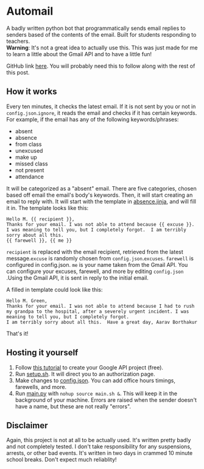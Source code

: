 # Automail

A badly written python bot that programmatically sends email replies to senders based of the contents of the email. Built for students responding to teachers. \
**Warning**: It's not a great idea to actually use this. This was just made for me to learn a little about the Gmail API and to have a little fun!

GitHub link [here](https://github.com/gadhagod/automail). You will probably need this to follow along with the rest of this post.

## How it works

Every ten minutes, it checks the latest email. If it is not sent by you or not in `config.json`.`ignore`, it reads the email and checks if it has certain keywords. For example, if the email has any of the following keywords/phrases:

* absent
* absence
* from class
* unexcused
* make up
* missed class
* not present
* attendance

It will be categorized as a "absent" email. There are five categories, chosen based off email the email's body's keywords. Then, it will start creating an email to reply with. It will start with the template in [absence.jinja](https://github.com/gadhagod/automail/blob/master/message_templates/absence.jinja), and will fill it in. The template looks like this:

    Hello M. {{ recipient }},  
    Thanks for your email. I was not able to attend because {{ excuse }}. I was meaning to tell you, but I completely forgot.  I am terribly sorry about all this.  
    {{ farewell }}, {{ me }} 

`recipient` is replaced with the email recipient, retrieved from the latest message.`excuse` is randomly chosen from `config.json`.`excuses`. `farewell` is configured in config.json. `me` is your name taken from the Gmail API. You can configure your excuses, farewell, and more by editing `config.json` .Using the Gmail API, it is sent in reply to the initial email.

A filled in template could look like this:

    Hello M. Green,  
    Thanks for your email. I was not able to attend because I had to rush my grandpa to the hospital, after a severely urgent incident. I was meaning to tell you, but I completely forgot.  
    I am terribly sorry about all this.  Have a great day, Aarav Borthakur 

That's it!

## Hosting it yourself

1. Follow [this tutorial](https://developers.google.com/youtube/v3/quickstart/python) to create your Google API project (free).
2. Run [setup.sh](https://github.com/gadhagod/automail/blob/master/setup.sh). It will direct you to an authorization page.
3. Make changes to [config.json](https://github.com/gadhagod/automail/blob/master/config.json). You can add office hours timings, farewells, and more.
4. Run [main.py](https://github.com/gadhagod/automail/blob/master/main.py) with `nohup source main.sh &`. This will keep it in the background of your machine. Errors are raised when the sender doesn't have a name, but these are not really "errors". 

## Disclaimer

Again, this project is not at all to be actually used. It's written pretty badly and not completely tested. I don't take responsibility for any suspensions, arrests, or other bad events. It's written in two days in crammed 10 minute school breaks. Don't expect much reliablity!
